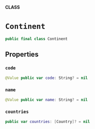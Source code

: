 **CLASS**

# `Continent`

```swift
public final class Continent
```

## Properties
### `code`

```swift
@Value public var code: String? = nil
```

### `name`

```swift
@Value public var name: String? = nil
```

### `countries`

```swift
public var countries: [Country]? = nil
```
